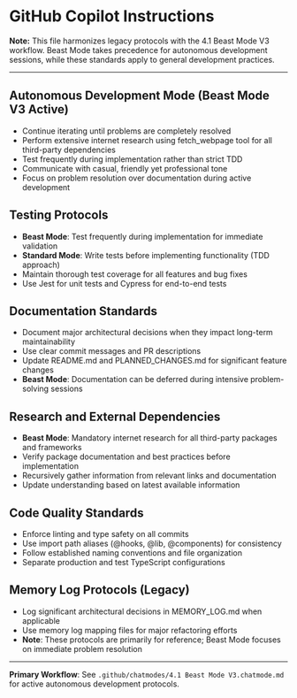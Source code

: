 # GitHub Copilot Instructions

**Note:** This file harmonizes legacy protocols with the 4.1 Beast Mode V3 workflow. Beast Mode takes precedence for autonomous development sessions, while these standards apply to general development practices.

---

## Autonomous Development Mode (Beast Mode V3 Active)
- Continue iterating until problems are completely resolved
- Perform extensive internet research using fetch_webpage tool for all third-party dependencies
- Test frequently during implementation rather than strict TDD
- Communicate with casual, friendly yet professional tone
- Focus on problem resolution over documentation during active development

## Testing Protocols
- **Beast Mode**: Test frequently during implementation for immediate validation
- **Standard Mode**: Write tests before implementing functionality (TDD approach)
- Maintain thorough test coverage for all features and bug fixes
- Use Jest for unit tests and Cypress for end-to-end tests

## Documentation Standards
- Document major architectural decisions when they impact long-term maintainability
- Use clear commit messages and PR descriptions
- Update README.md and PLANNED_CHANGES.md for significant feature changes
- **Beast Mode**: Documentation can be deferred during intensive problem-solving sessions

## Research and External Dependencies
- **Beast Mode**: Mandatory internet research for all third-party packages and frameworks
- Verify package documentation and best practices before implementation
- Recursively gather information from relevant links and documentation
- Update understanding based on latest available information

## Code Quality Standards
- Enforce linting and type safety on all commits
- Use import path aliases (@hooks, @lib, @components) for consistency
- Follow established naming conventions and file organization
- Separate production and test TypeScript configurations

## Memory Log Protocols (Legacy)
- Log significant architectural decisions in MEMORY_LOG.md when applicable
- Use memory log mapping files for major refactoring efforts
- **Note**: These protocols are primarily for reference; Beast Mode focuses on immediate problem resolution

---

**Primary Workflow**: See `.github/chatmodes/4.1 Beast Mode V3.chatmode.md` for active autonomous development protocols.
